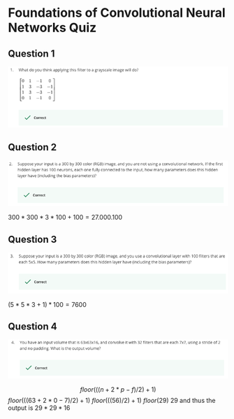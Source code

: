 # Foundations of Convolutional Neural Networks Quiz

Question 1
----------
![Question 1](Question1.png)

Question 2
----------
![Question 2](Question2.png)

$300 * 300 * 3 * 100 + 100 = 27.000.100$

Question 3
----------
![Question 3](Question3.png)

$(5 * 5 * 3 + 1) * 100 = 7600$

Question 4
----------
![Question 4](Question4.png)

$$floor(((n + 2*p - f)/2) + 1)$$
$floor(((63 + 2*0 - 7)/2) + 1)$
$floor(((56)/2) + 1)$
$floor(29)$
$29$
and thus the output is $29 * 29 * 16$




